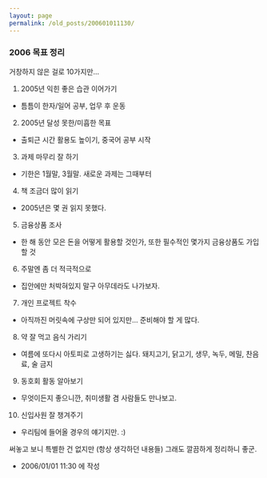 ```yaml
---
layout: page
permalink: /old_posts/200601011130/
---
```


### 2006 목표 정리

거창하지 않은 걸로 10가지만...

1. 2005년 익힌 좋은 습관 이어가기
- 틈틈이 한자/일어 공부, 업무 후 운동

2. 2005년 달성 못한/미흡한 목표
- 출퇴근 시간 활용도 높이기, 중국어 공부 시작

3. 과제 마무리 잘 하기
- 기한은 1월말, 3월말. 새로운 과제는 그때부터

4. 책 조금더 많이 읽기
- 2005년은 몇 권 읽지 못했다.

5. 금융상품 조사
- 한 해 동안 모은 돈을 어떻게 활용할 것인가, 또한 필수적인 몇가지 금융상품도 가입할 것

6. 주말엔 좀 더 적극적으로
- 집안에만 처박혀있지 말구 아무데라도 나가보자.

7. 개인 프로젝트 착수
- 아직까진 머릿속에 구상만 되어 있지만... 준비해야 할 게 많다.

8. 약 잘 먹고 음식 가리기
- 여름에 또다시 아토피로 고생하기는 싫다. 돼지고기, 닭고기, 생무, 녹두, 메밀, 찬음료, 술 금지

9. 동호회 활동 알아보기
- 무엇이든지 좋으니깐, 취미생활 겸 사람들도 만나보고.

10. 신입사원 잘 챙겨주기
- 우리팀에 들어올 경우의 얘기지만. :)

써놓고 보니 특별한 건 없지만 (항상 생각하던 내용들) 그래도 깔끔하게 정리하니 좋군.






- 2006/01/01 11:30 에 작성